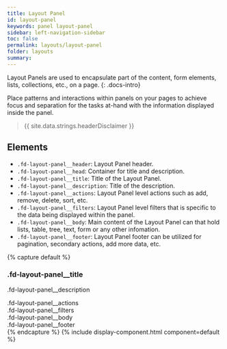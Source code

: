 ```yaml
---
title: Layout Panel
id: layout-panel
keywords: panel layout-panel
sidebar: left-navigation-sidebar
toc: false
permalink: layouts/layout-panel
folder: layouts
summary:
---
```

Layout Panels are used to encapsulate part of the content, form elements, lists, collections, etc., on a page.
{: .docs-intro}

Place patterns and interactions within panels on your pages to achieve focus and separation for the tasks at-hand with the information displayed inside the panel.

> {{ site.data.strings.headerDisclaimer }}

## Elements
- `.fd-layout-panel__header`: Layout Panel header.
- `.fd-layout-panel__head`: Container for title and description.
- `.fd-layout-panel__title`: Title of the Layout Panel.
- `.fd-layout-panel__description`: Title of the description.
- `.fd-layout-panel__actions`: Layout Panel level actions such as add, remove, delete, sort, etc.
- `.fd-layout-panel__filters`: Layout Panel level filters that is specific to the data being displayed within the panel.
- `.fd-layout-panel__body`: Main content of the Layout Panel can that hold lists, table, tree, text, form or any other infomation.
- `.fd-layout-panel__footer`: Layout Panel footer can be utilized for pagination, secondary actions, add more data, etc.

{% capture default %}
<div class="fd-layout-panel">
    <div class="fd-layout-panel__header">
        <div class="fd-layout-panel__head">
            <h3 class="fd-layout-panel__title">
                .fd-layout-panel__title
            </h3>
            <p class="fd-layout-panel__description">
                .fd-layout-panel__description
            </p>
        </div>
        <div class="fd-layout-panel__actions">
            .fd-layout-panel__actions
        </div>
    </div>
    <div class="fd-layout-panel__filters" id="">
        .fd-layout-panel__filters
    </div>
    <div class="fd-layout-panel__body">
        .fd-layout-panel__body
    </div>
    <div class="fd-layout-panel__footer">
        .fd-layout-panel__footer
    </div>
</div>
{% endcapture %}
{% include display-component.html component=default %}

<br/>

